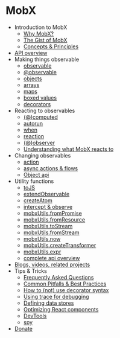 # MobX

* Introduction to MobX
  * [Why MobX?](README.md)
  * [The Gist of MobX](intro/overview.md)
  * [Concepts & Principles](intro/concepts.md)
* [API overview](refguide/api.md)
* Making things observable
  * [observable](refguide/observable.md)
  * [@observable](refguide/observable-decorator.md)
  * [objects](refguide/object.md)
  * [arrays](refguide/array.md)
  * [maps](refguide/map.md)
  * [boxed values](refguide/boxed.md)
  * [decorators](refguide/modifiers.md)
* Reacting to observables
  * [(@)computed](refguide/computed-decorator.md)
  * [autorun](refguide/autorun.md)
  * [when](refguide/when.md)
  * [reaction](refguide/reaction.md)
  * [(@)observer](refguide/observer-component.md)
  * [Understanding what MobX reacts to](best/react.md)
* Changing observables
  * [action](refguide/action.md)
  * [async actions & flows](best/actions.md)
  * [Object api](refguide/object-api.md)
* Utility functions
  * [toJS](refguide/tojson.md)
  * [extendObservable](refguide/extend-observable.md)
  * [createAtom](refguide/extending.md)
  * [intercept & observe](refguide/observe.md)
  * [mobxUtils.fromPromise](https://github.com/mobxjs/mobx-utils#frompromise)
  * [mobxUtils.fromResource](https://github.com/mobxjs/mobx-utils#fromresource)
  * [mobxUtils.toStream](https://github.com/mobxjs/mobx-utils#tostream)
  * [mobxUtils.fromStream](https://github.com/mobxjs/mobx-utils#fromstream)
  * [mobxUtils.now](https://github.com/mobxjs/mobx-utils#now)
  * [mobxUtils.createTransformer](refguide/create-transformer.md)
  * [mobxUtils.expr](refguide/expr.md)
  * [complete api overview](refguide/api.md)
* [Blogs, videos, related projects](https://github.com/mobxjs/awesome-mobx#examples)
* Tips & Tricks
  * [Frequently Asked Questions](faq/faq.md)
  * [Common Pitfalls & Best Practices](best/pitfalls.md)
  * [How to (not) use decorator syntax](best/decorators.md)
  * [Using trace for debugging](best/trace.md)
  * [Defining data stores](best/store.md)
  * [Optimizing React components](best/react-performance.md)
  * [DevTools](best/devtools.md)
  * [spy](refguide/spy.md)
* [Donate](donating.md)
